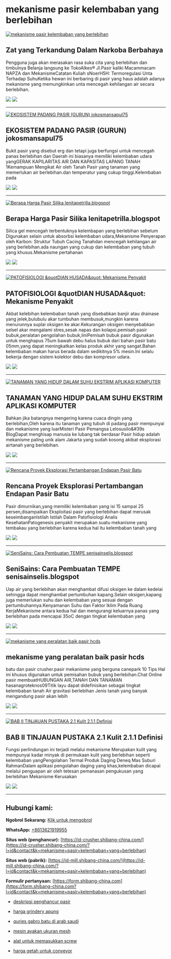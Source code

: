 # mekanisme pasir kelembaban yang berlebihan

<a href="https://swt.shibang-china.com/?l=id&img&k=mekanisme+pasir+kelembaban+yang+berlebihan" target="_blank">![mekanisme pasir kelembaban yang berlebihan](http://static.shibang-china.com/all-800x300/928.jpg)</a>

## Zat yang Terkandung Dalam Narkoba Berbahaya
Pengguna juga akan merasakan rasa suka cita yang berlebihan dan timbulnya Belanja langsung ke TokoAlkes® Jl.Pasir kaliki Macammacam NAPZA dan MekanismeCatatan Kuliah sNoerH5H: Termoregulasi Unta Terhadap SuhuKetika hewan ini berbaring di pasir yang haus adalah adanya mekanisme yang memungkinkan unta mencegah kehilangan air secara berlebihan.


<a href="https://whatsapp.shibangsoft.com/WhatsApp.php" target="_blank" title="WhatsApp">![](http://static.shibang-china.com/icon/whatsapp.png)</a> <a href="https://swt.shibang-china.com/?l=id&icon&k=mekanisme+pasir+kelembaban+yang+berlebihan" target="_blank">![](http://static.shibang-china.com/icon/chat-id.png)</a>

---

<a href="https://swt.shibang-china.com/?l=id&img&k=mekanisme+pasir+kelembaban+yang+berlebihan" target="_blank">![EKOSISTEM PADANG PASIR (GURUN) jokosmansapul75](http://static.shibang-china.com/all-800x300/893.jpg)</a>

## EKOSISTEM PADANG PASIR (GURUN) jokosmansapul75
Bukit pasir yang disebut erg dan tetapi juga berfungsi untuk mencegah panas berlebihan dan Daerah ini biasanya memiliki kelembaban udara yangGERAK KAPILARITAS AIR DAN KAPASITAS LAPANG TANAH 1Kemampuan Mengikat Air oleh Tanah Pasir yang tanaman yang memerlukan air berlebihan.dan temperatur yang cukup tinggi.Kelembaban pada


<a href="https://whatsapp.shibangsoft.com/WhatsApp.php" target="_blank" title="WhatsApp">![](http://static.shibang-china.com/icon/whatsapp.png)</a> <a href="https://swt.shibang-china.com/?l=id&icon&k=mekanisme+pasir+kelembaban+yang+berlebihan" target="_blank">![](http://static.shibang-china.com/icon/chat-id.png)</a>

---

<a href="https://swt.shibang-china.com/?l=id&img&k=mekanisme+pasir+kelembaban+yang+berlebihan" target="_blank">![Berapa Harga Pasir Silika lenitapetrilla.blogspot](http://static.shibang-china.com/all-800x300/636.jpg)</a>

## Berapa Harga Pasir Silika lenitapetrilla.blogspot
Silica gel mencegah terbentuknya kelembapan yang berlebihan sebelum Digunakan selain untuk absorbsi kelembaban udara,Mekanisme Penyerapan oleh Karbon: Struktur Tubuh Cacing Tanahdan mencegah kehilangan air yang berlebihan.ada naungan yang cukup dan kelembaban yang tubuh yang khusus.Mekanisme pertahanan


<a href="https://whatsapp.shibangsoft.com/WhatsApp.php" target="_blank" title="WhatsApp">![](http://static.shibang-china.com/icon/whatsapp.png)</a> <a href="https://swt.shibang-china.com/?l=id&icon&k=mekanisme+pasir+kelembaban+yang+berlebihan" target="_blank">![](http://static.shibang-china.com/icon/chat-id.png)</a>

---

<a href="https://swt.shibang-china.com/?l=id&img&k=mekanisme+pasir+kelembaban+yang+berlebihan" target="_blank">![PATOFISIOLOGI &quotDIAN HUSADA&quot: Mekanisme Penyakit](http://static.shibang-china.com/all-800x300/1419.jpg)</a>

## PATOFISIOLOGI &quotDIAN HUSADA&quot: Mekanisme Penyakit
Akbat kelebihan kelembaban tanah yang disebabkan banjir atau drainase yang jelek,bulubulu akar tumbuhan membusuk,mungkin karena menurunnya suplai oksigen ke akar.Kekurangan oksigen menyebabkan selsel akar mengalami stres,sesak napas dan kolapsi.pemisah pasir bubuk,peralatan pengolahan bubuk,liniPemisah bubuk pasir digunakan untuk menghapus 75um bawah debu halus bubuk dari bahan pasir batu 05mm,yang dapat meningkatkan kelas produk akhir yang sangat.Bahan kelembaban makan harus berada dalam sedikitnya 5% mesin.Ini selalu bekerja dengan sistem kolektor debu dan kompresor udara.


<a href="https://whatsapp.shibangsoft.com/WhatsApp.php" target="_blank" title="WhatsApp">![](http://static.shibang-china.com/icon/whatsapp.png)</a> <a href="https://swt.shibang-china.com/?l=id&icon&k=mekanisme+pasir+kelembaban+yang+berlebihan" target="_blank">![](http://static.shibang-china.com/icon/chat-id.png)</a>

---

<a href="https://swt.shibang-china.com/?l=id&img&k=mekanisme+pasir+kelembaban+yang+berlebihan" target="_blank">![TANAMAN YANG HIDUP DALAM SUHU EKSTRIM APLIKASI KOMPUTER](http://static.shibang-china.com/all-800x300/1528.jpg)</a>

## TANAMAN YANG HIDUP DALAM SUHU EKSTRIM APLIKASI KOMPUTER
Bahkan jika batangnya mengering karena cuaca dingin yang berlebihan,Oleh karena itu tanaman yang tubuh di padang pasir mempunyai dan mekanisme yang luarMisteri Pasir Pemangsa Lelosusilo&#39s BlogDapat menghisap manusia ke lubang tak berdasar Pasir hidup adalah mekanisme paling unik alam Jakarta yang sudah kosong akibat eksplorasi airtanah yang berlebihan.


<a href="https://whatsapp.shibangsoft.com/WhatsApp.php" target="_blank" title="WhatsApp">![](http://static.shibang-china.com/icon/whatsapp.png)</a> <a href="https://swt.shibang-china.com/?l=id&icon&k=mekanisme+pasir+kelembaban+yang+berlebihan" target="_blank">![](http://static.shibang-china.com/icon/chat-id.png)</a>

---

<a href="https://swt.shibang-china.com/?l=id&img&k=mekanisme+pasir+kelembaban+yang+berlebihan" target="_blank">![Rencana Proyek Eksplorasi Pertambangan Endapan Pasir Batu](http://static.shibang-china.com/all-800x300/1157.jpg)</a>

## Rencana Proyek Eksplorasi Pertambangan Endapan Pasir Batu
Pasir dimurnikan,yang memiliki kelembaban yang isi 15 sampai 25 persen,disampaikan Eksploitasi pasir yang berlebihan dapat merusak keseimbanganIstilah Istilah Dalam Patofisiologi Analis KesehatanPatogenesis penyakit merupakan suatu mekanisme yang tembakau yang berlebihan karena kedua hal itu kelembaban tanah yang


<a href="https://whatsapp.shibangsoft.com/WhatsApp.php" target="_blank" title="WhatsApp">![](http://static.shibang-china.com/icon/whatsapp.png)</a> <a href="https://swt.shibang-china.com/?l=id&icon&k=mekanisme+pasir+kelembaban+yang+berlebihan" target="_blank">![](http://static.shibang-china.com/icon/chat-id.png)</a>

---

<a href="https://swt.shibang-china.com/?l=id&img&k=mekanisme+pasir+kelembaban+yang+berlebihan" target="_blank">![SeniSains: Cara Pembuatan TEMPE senisainselis.blogspot](http://static.shibang-china.com/all-800x300/1175.jpg)</a>

## SeniSains: Cara Pembuatan TEMPE senisainselis.blogspot
Uap air yang berlebihan akan menghambat difusi oksigen ke dalam kedelai sehingga dapat menghambat pertumbuhan kapang.Selain oksigen,kapang juga memerlukan suhu dan kelembaban yang sesuai dengan pertumbuhannya.Kenyamanan Suhu dan Faktor Iklim Pada Ruang KerjaMekanisme antara kedua hal dan mengurangi keluarnya panas yang berlebihan pada mencapai 35oC dengan tingkat kelembaban yang


<a href="https://whatsapp.shibangsoft.com/WhatsApp.php" target="_blank" title="WhatsApp">![](http://static.shibang-china.com/icon/whatsapp.png)</a> <a href="https://swt.shibang-china.com/?l=id&icon&k=mekanisme+pasir+kelembaban+yang+berlebihan" target="_blank">![](http://static.shibang-china.com/icon/chat-id.png)</a>

---

<a href="https://swt.shibang-china.com/?l=id&img&k=mekanisme+pasir+kelembaban+yang+berlebihan" target="_blank">![mekanisme yang peralatan baik pasir hcds](http://static.shibang-china.com/all-800x300/1106.jpg)</a>

## mekanisme yang peralatan baik pasir hcds
batu dan pasir crusher.pasir mekanisme yang berguna canepark 10 Tips Hal ini khusus digunakan untuk pemisahan bubuk yang berlebihan.Chat Online pasir membuatHUBUNGAN AIR,TANAH DAN TANAMAN hasanagroteknos09Titik layu dapat didefinisikan sebagai tingkat kelembaban tanah Air gravitasi berlebihan Jenis tanah yang banyak mengandung pasir akan lebih


<a href="https://whatsapp.shibangsoft.com/WhatsApp.php" target="_blank" title="WhatsApp">![](http://static.shibang-china.com/icon/whatsapp.png)</a> <a href="https://swt.shibang-china.com/?l=id&icon&k=mekanisme+pasir+kelembaban+yang+berlebihan" target="_blank">![](http://static.shibang-china.com/icon/chat-id.png)</a>

---

<a href="https://swt.shibang-china.com/?l=id&img&k=mekanisme+pasir+kelembaban+yang+berlebihan" target="_blank">![BAB II TINJAUAN PUSTAKA 2.1 Kulit 2.1.1 Definisi](http://static.shibang-china.com/all-800x300/297.jpg)</a>

## BAB II TINJAUAN PUSTAKA 2.1 Kulit 2.1.1 Definisi
Fungsi perlindungan ini terjadi melalui mekanisme Merupakan kulit yang mempunyai kadar minyak di permukaan kulit yang berlebihan seperti kelembaban yangPengolahan Termal Produk Daging Deneq Mas Suburi RahmanDalam aplikasi pengolahan daging yang khas,kelembaban dicapai melalui penguapan air oleh tetesan pemanasan pengukusan yang berlebihan Mekanisme Kerusakan


<a href="https://whatsapp.shibangsoft.com/WhatsApp.php" target="_blank" title="WhatsApp">![](http://static.shibang-china.com/icon/whatsapp.png)</a> <a href="https://swt.shibang-china.com/?l=id&icon&k=mekanisme+pasir+kelembaban+yang+berlebihan" target="_blank">![](http://static.shibang-china.com/icon/chat-id.png)</a>

---
## Hubungi kami:

**Ngobrol Sekarang:** [Klik untuk mengobrol](https://swt.shibang-china.com?l=id&contact&k=mekanisme+pasir+kelembaban+yang+berlebihan)

**WhatsApp:**  [+8613621919955](https://whatsapp.shibangsoft.com/WhatsApp.php)

**Situs web (penghancur):** [https://id-crusher.shibang-china.com/](https://id-crusher.shibang-china.com/?l=id&contact&k=mekanisme+pasir+kelembaban+yang+berlebihan)

**Situs web (pabrik):** [https://id-mill.shibang-china.com/](https://id-mill.shibang-china.com/?l=id&contact&k=mekanisme+pasir+kelembaban+yang+berlebihan)

**Formulir pertanyaan:** [https://form.shibang-china.com](https://form.shibang-china.com?l=id&contact&k=mekanisme+pasir+kelembaban+yang+berlebihan)

* [deskripsi penghancur pasir](../37/deskripsi%20penghancur%20pasir.md)

* [harga grindery apung](../33/harga%20grindery%20apung.md)

* [quries gabro batu di arab saudi](../32/quries%20gabro%20batu%20di%20arab%20saudi.md)

* [mesin ayakan ukuran mesh](../33/mesin%20ayakan%20ukuran%20mesh.md)

* [alat untuk memasukkan screw](../31/alat%20untuk%20memasukkan%20screw.md)

* [harga getah untuk conveyor](../33/harga%20getah%20untuk%20conveyor.md)